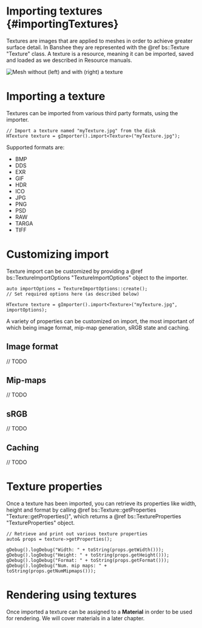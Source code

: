 Importing textures 						{#importingTextures}
===============

Textures are images that are applied to meshes in order to achieve greater surface detail. In Banshee they are represented with the @ref bs::Texture "Texture" class. A texture is a resource, meaning it can be imported, saved and loaded as we described in Resource manuals.

![Mesh without (left) and with (right) a texture](TexturedMesh.png)  

# Importing a texture
Textures can be imported from various third party formats, using the importer.

~~~~~~~~~~~~~{.cpp}
// Import a texture named "myTexture.jpg" from the disk
HTexture texture = gImporter().import<Texture>("myTexture.jpg");
~~~~~~~~~~~~~

Supported formats are:
 - BMP
 - DDS
 - EXR
 - GIF
 - HDR
 - ICO
 - JPG
 - PNG
 - PSD
 - RAW
 - TARGA
 - TIFF
 
# Customizing import
Texture import can be customized by providing a @ref bs::TextureImportOptions "TextureImportOptions" object to the importer.

~~~~~~~~~~~~~{.cpp}
auto importOptions = TextureImportOptions::create();
// Set required options here (as described below)

HTexture texture = gImporter().import<Texture>("myTexture.jpg", importOptions);
~~~~~~~~~~~~~

A variety of properties can be customized on import, the most important of which being image format, mip-map generation, sRGB state and caching.

## Image format
// TODO

## Mip-maps
// TODO

## sRGB
// TODO

## Caching
// TODO

# Texture properties
Once a texture has been imported, you can retrieve its properties like width, height and format by calling @ref bs::Texture::getProperties "Texture::getProperties()", which returns a @ref bs::TextureProperties "TextureProperties" object.

~~~~~~~~~~~~~{.cpp}
// Retrieve and print out various texture properties
auto& props = texture->getProperties();

gDebug().logDebug("Width: " + toString(props.getWidth()));
gDebug().logDebug("Height: " + toString(props.getHeight()));
gDebug().logDebug("Format: " + toString(props.getFormat()));
gDebug().logDebug("Num. mip maps: " + toString(props.getNumMipmaps()));
~~~~~~~~~~~~~

# Rendering using textures
Once imported a texture can be assigned to a **Material** in order to be used for rendering. We will cover materials in a later chapter.